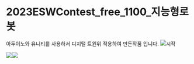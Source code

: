 # 2023ESWContest_free_1100_지능형로봇
아두이노와 유니티를 사용하서 디지털 트윈위 적용하여 만든작품 입니다.
![시작](https://github.com/BakedSweetPotatoChae/2023ESWContest_free_1100/assets/137213524/737594b2-7035-41da-8d5f-2816fb71914c)

 <img src="https://img.shields.io/badge/Arduino-00878F?style=flat&logo=Arduino&logoColor=white"/><img src="https://img.shields.io/badge/unity-FFFFFF?style=flat&logo=unity&logoColor=white"/>

